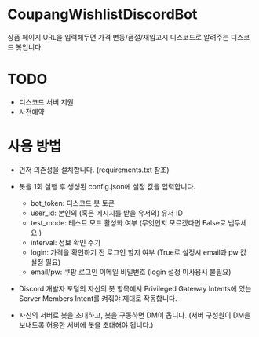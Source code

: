 # CoupangWishlistDiscordBot
상품 페이지 URL을 입력해두면 가격 변동/품절/재입고시 디스코드로 알려주는 디스코드 봇입니다.

# TODO
* 디스코드 서버 지원
* 사전예약 

# 사용 방법
* 먼저 의존성을 설치합니다. (requirements.txt 참조)
* 봇을 1회 실행 후 생성된 config.json에 설정 값을 입력합니다.
  - bot_token: 디스코드 봇 토큰
  - user_id: 본인의 (혹은 메시지를 받을 유저의) 유저 ID
  - test_mode: 테스트 모드 활성화 여부 (무엇인지 모르겠다면 False로 냅두세요.)
  - interval: 정보 확인 주기
  - login: 가격을 확인하기 전 로그인 할지 여부 (True로 설정시 email과 pw 값 설정 필요)
  - email/pw: 쿠팡 로그인 이메일 비밀번호 (login 설정 미사용시 불필요)
* Discord 개발자 포털의 자신의 봇 항목에서 Privileged Gateway Intents에 있는 Server Members Intent를 켜줘야 제대로 작동합니다.

* 자신의 서버로 봇을 초대하고, 봇을 구동하면 DM이 옵니다. (서버 구성원이 DM을 보내도록 허용한 서버에 봇을 초대해야 됩니다.)
